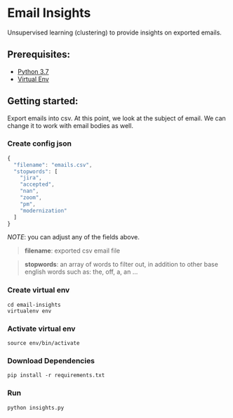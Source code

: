 # Email Insights
Unsupervised learning (clustering) to provide insights on exported emails.

## Prerequisites:
* [Python 3.7](https://www.python.org/downloads/release/python-370/)
* [Virtual Env](https://packaging.python.org/guides/installing-using-pip-and-virtual-environments/)

## Getting started:
Export emails into csv. At this point, we look at the subject of email. We can change it to work with email bodies as well.

### Create config json
```javascript
{
  "filename": "emails.csv",
  "stopwords": [
    "jira",
    "accepted",
    "nan",
    "zoom",
    "pm",
    "modernization"
  ]
}
```
*NOTE*: you can adjust any of the fields above.
> **filename**: exported csv email file

> **stopwords**: an array of words to filter out, in addition to other base english words such as: the, off, a, an ...

### Create virtual env

```
cd email-insights
virtualenv env
```

### Activate virtual env

```
source env/bin/activate
```

### Download Dependencies

```
pip install -r requirements.txt
```

### Run
```
python insights.py
```
